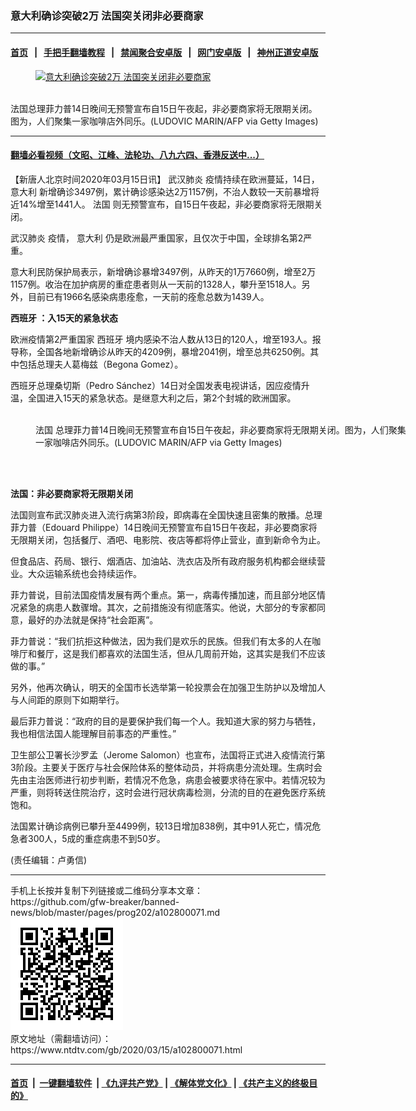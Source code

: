 ### 意大利确诊突破2万 法国突关闭非必要商家
------------------------

#### [首页](https://github.com/gfw-breaker/banned-news/blob/master/README.md) &nbsp;&nbsp;|&nbsp;&nbsp; [手把手翻墙教程](https://github.com/gfw-breaker/guides/wiki) &nbsp;&nbsp;|&nbsp;&nbsp; [禁闻聚合安卓版](https://github.com/gfw-breaker/bn-android) &nbsp;&nbsp;|&nbsp;&nbsp; [网门安卓版](https://github.com/oGate2/oGate) &nbsp;&nbsp;|&nbsp;&nbsp; [神州正道安卓版](https://github.com/SzzdOgate/update) 



<div><div class="featured_image">
 <a href="https://i.ntdtv.com/assets/uploads/2020/03/GettyImages-1207189516.jpg" target="_blank">
  <figure>
   <img alt="意大利确诊突破2万 法国突关闭非必要商家" src="https://i.ntdtv.com/assets/uploads/2020/03/GettyImages-1207189516-800x450.jpg"/>
  </figure><br/>
 </a>
 <span class="caption">
  法国总理菲力普14日晚间无预警宣布自15日午夜起，非必要商家将无限期关闭。图为，人们聚集一家咖啡店外同乐。(LUDOVIC MARIN/AFP via Getty Images)
 </span>
</div>
</div><hr/>

#### [翻墙必看视频（文昭、江峰、法轮功、八九六四、香港反送中...）](https://github.com/gfw-breaker/banned-news/blob/master/pages/link3.md)

<div><div class="post_content" itemprop="articleBody">
 <p>
  【新唐人北京时间2020年03月15日讯】
  <ok href="https://www.ntdtv.com/gb/武汉肺炎.htm">
   武汉肺炎
  </ok>
  疫情持续在欧洲蔓延，14日，
  <ok href="https://www.ntdtv.com/gb/意大利.htm">
   意大利
  </ok>
  新增确诊3497例，累计确诊感染达2万1157例，不治人数较一天前暴增将近14%增至1441人。
  <ok href="https://www.ntdtv.com/gb/法国.htm">
   法国
  </ok>
  则无预警宣布，自15日午夜起，非必要商家将无限期关闭。
 </p>
 <p>
  <ok href="https://www.ntdtv.com/gb/武汉肺炎.htm">
   武汉肺炎
  </ok>
  疫情，
  <ok href="https://www.ntdtv.com/gb/意大利.htm">
   意大利
  </ok>
  仍是欧洲最严重国家，且仅次于中国，全球排名第2严重。
 </p>
 <p>
  意大利民防保护局表示，新增确诊暴增3497例，从昨天的1万7660例，增至2万1157例。收治在加护病房的重症患者则从一天前的1328人，攀升至1518人。另外，目前已有1966名感染病患痊愈，一天前的痊愈总数为1439人。
 </p>
 <p>
  <strong>
   <ok href="https://www.ntdtv.com/gb/西班牙.htm">
    西班牙
   </ok>
   ：入15天的紧急状态
  </strong>
 </p>
 <p>
  欧洲疫情第2严重国家
  <ok href="https://www.ntdtv.com/gb/西班牙.htm">
   西班牙
  </ok>
  境内感染不治人数从13日的120人，增至193人。报导称，全国各地新增确诊从昨天的4209例，暴增2041例，增至总共6250例。其中包括总理夫人葛梅兹（Begona Gomez）。
 </p>
 <p>
  西班牙总理桑切斯（Pedro Sánchez）14日对全国发表电视讲话，因应疫情升温，全国进入15天的紧急状态。是继意大利之后，第2个封城的欧洲国家。
 </p>
 <figure class="wp-caption alignnone" id="attachment_102800072" style="width: 600px">
  <img alt="" class="size-medium wp-image-102800072" src="https://i.ntdtv.com/assets/uploads/2020/03/GettyImages-1207189366-600x400.jpg">
   <br/><figcaption class="wp-caption-text">
    <ok href="https://www.ntdtv.com/gb/法国.htm">
     法国
    </ok>
    总理菲力普14日晚间无预警宣布自15日午夜起，非必要商家将无限期关闭。图为，人们聚集一家咖啡店外同乐。(LUDOVIC MARIN/AFP via Getty Images)
   </figcaption><br/>
  </img>
 </figure><br/>
 <p>
  <strong>
   法国：非必要商家将无限期关闭
  </strong>
 </p>
 <p>
  法国则宣布武汉肺炎进入流行病第3阶段，即病毒在全国快速且密集的散播。总理菲力普（Edouard Philippe）14日晚间无预警宣布自15日午夜起，非必要商家将无限期关闭，包括餐厅、酒吧、电影院、夜店等都将停止营业，直到新命令为止。
 </p>
 <p>
  但食品店、药局、银行、烟酒店、加油站、洗衣店及所有政府服务机构都会继续营业。大众运输系统也会持续运作。
 </p>
 <p>
  菲力普说，目前法国疫情发展有两个重点。第一，病毒传播加速，而且部分地区情况紧急的病患人数骤增。其次，之前措施没有彻底落实。他说，大部分的专家都同意，最好的办法就是保持“社会距离”。
 </p>
 <p>
  菲力普说：“我们抗拒这种做法，因为我们是欢乐的民族。但我们有太多的人在咖啡厅和餐厅，这是我们都喜欢的法国生活，但从几周前开始，这其实是我们不应该做的事。”
 </p>
 <p>
  另外，他再次确认，明天的全国市长选举第一轮投票会在加强卫生防护以及增加人与人间距的原则下如期举行。
 </p>
 <p>
  最后菲力普说：“政府的目的是要保护我们每一个人。我知道大家的努力与牺牲，我也相信法国人能理解目前事态的严重性。”
 </p>
 <p>
  卫生部公卫署长沙罗孟（Jerome Salomon）也宣布，法国将正式进入疫情流行第3阶段。主要关于医疗与社会保险体系的整体动员，并将病患分流处理。生病时会先由主治医师进行初步判断，若情况不危急，病患会被要求待在家中。若情况较为严重，则将转送住院治疗，这时会进行冠状病毒检测，分流的目的在避免医疗系统饱和。
 </p>
 <p>
  法国累计确诊病例已攀升至4499例，较13日增加838例，其中91人死亡，情况危急者300人，5成的重症病患不到50岁。
 </p>
 <p>
  (责任编辑：卢勇信)
 </p>
 <div class="single_ad">
 </div>
</div>
</div>
<hr/>
手机上长按并复制下列链接或二维码分享本文章：<br/>
https://github.com/gfw-breaker/banned-news/blob/master/pages/prog202/a102800071.md <br/>
<a href='https://github.com/gfw-breaker/banned-news/blob/master/pages/prog202/a102800071.md'><img src='https://github.com/gfw-breaker/banned-news/blob/master/pages/prog202/a102800071.md.png'/></a> <br/>
原文地址（需翻墙访问）：https://www.ntdtv.com/gb/2020/03/15/a102800071.html


------------------------
#### [首页](https://github.com/gfw-breaker/banned-news/blob/master/README.md) &nbsp;|&nbsp; [一键翻墙软件](https://github.com/gfw-breaker/nogfw/blob/master/README.md) &nbsp;| [《九评共产党》](https://github.com/gfw-breaker/9ping.md/blob/master/README.md#九评之一评共产党是什么) | [《解体党文化》](https://github.com/gfw-breaker/jtdwh.md/blob/master/README.md) | [《共产主义的终极目的》](https://github.com/gfw-breaker/gczydzjmd.md/blob/master/README.md)


<img src='http://gfw-breaker.win/banned-news/pages/prog202/a102800071.md' width='0px' height='0px'/>